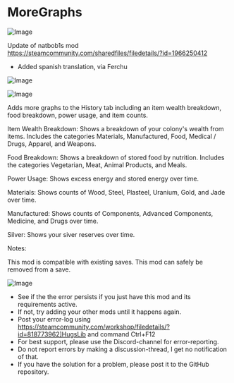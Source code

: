 # MoreGraphs

![Image](https://i.imgur.com/buuPQel.png)

Update of natbob1s mod
https://steamcommunity.com/sharedfiles/filedetails/?id=1966250412

- Added spanish translation, via Ferchu

![Image](https://i.imgur.com/pufA0kM.png)

	
![Image](https://i.imgur.com/Z4GOv8H.png)

Adds more graphs to the History tab including an item wealth breakdown, food breakdown, power usage, and item counts.

Item Wealth Breakdown:
Shows a breakdown of your colony's wealth from items. Includes the categories Materials, Manufactured, Food, Medical / Drugs, Apparel, and Weapons. 

Food Breakdown:
Shows a breakdown of stored food by nutrition.  Includes the categories Vegetarian, Meat, Animal Products, and Meals.

Power Usage:
Shows excess energy and stored energy over time.

Materials:
Shows counts of Wood, Steel, Plasteel, Uranium, Gold, and Jade over time.

Manufactured:
Shows counts of Components, Advanced Components, Medicine, and Drugs over time.

Silver:
Shows your siver reserves over time.

Notes:

This mod is compatible with existing saves.
This mod can safely be removed from a save.

![Image](https://i.imgur.com/PwoNOj4.png)



-  See if the the error persists if you just have this mod and its requirements active.
-  If not, try adding your other mods until it happens again.
-  Post your error-log using https://steamcommunity.com/workshop/filedetails/?id=818773962]HugsLib and command Ctrl+F12
-  For best support, please use the Discord-channel for error-reporting.
-  Do not report errors by making a discussion-thread, I get no notification of that.
-  If you have the solution for a problem, please post it to the GitHub repository.



